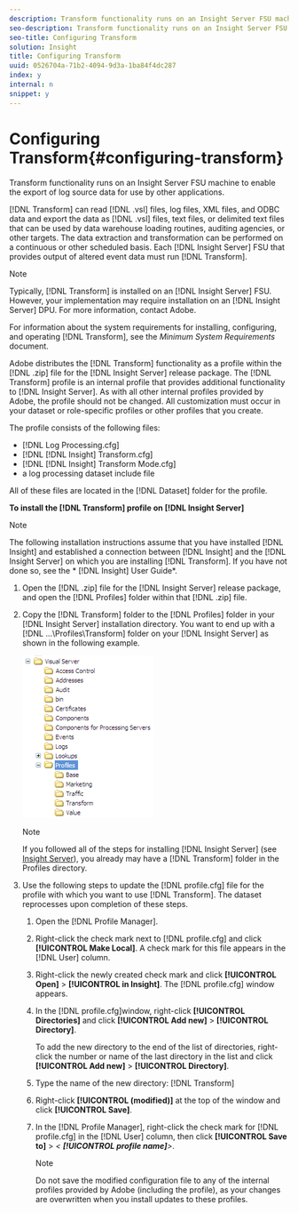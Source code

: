 ```yaml
---
description: Transform functionality runs on an Insight Server FSU machine to enable the export of log source data for use by other applications.
seo-description: Transform functionality runs on an Insight Server FSU machine to enable the export of log source data for use by other applications.
seo-title: Configuring Transform
solution: Insight
title: Configuring Transform
uuid: 0526704a-71b2-4094-9d3a-1ba84f4dc287
index: y
internal: n
snippet: y
---
```


# Configuring Transform{#configuring-transform}

Transform functionality runs on an Insight Server FSU machine to enable the export of log source data for use by other applications.

 [!DNL Transform] can read [!DNL .vsl] files, log files, XML files, and ODBC data and export the data as [!DNL .vsl] files, text files, or delimited text files that can be used by data warehouse loading routines, auditing agencies, or other targets. The data extraction and transformation can be performed on a continuous or other scheduled basis. Each [!DNL Insight Server] FSU that provides output of altered event data must run [!DNL Transform].

>[!NOTE]
>
>Typically, [!DNL Transform] is installed on an [!DNL Insight Server] FSU. However, your implementation may require installation on an [!DNL Insight Server] DPU. For more information, contact Adobe.

For information about the system requirements for installing, configuring, and operating [!DNL Transform], see the *Minimum System Requirements* document.

Adobe distributes the [!DNL Transform] functionality as a profile within the [!DNL .zip] file for the [!DNL Insight Server] release package. The [!DNL Transform] profile is an internal profile that provides additional functionality to [!DNL Insight Server]. As with all other internal profiles provided by Adobe, the profile should not be changed. All customization must occur in your dataset or role-specific profiles or other profiles that you create.

The profile consists of the following files:

* [!DNL Log Processing.cfg]
* [!DNL [!DNL Insight] Transform.cfg]
* [!DNL [!DNL Insight] Transform Mode.cfg]
* a log processing dataset include file

All of these files are located in the [!DNL Dataset] folder for the profile.

**To install the [!DNL Transform] profile on [!DNL Insight Server]**

>[!NOTE]
>
>The following installation instructions assume that you have installed [!DNL Insight] and established a connection between [!DNL Insight] and the [!DNL Insight Server] on which you are installing [!DNL Transform]. If you have not done so, see the * [!DNL Insight] User Guide*.

1. Open the [!DNL .zip] file for the [!DNL Insight Server] release package, and open the [!DNL Profiles] folder within that [!DNL .zip] file.
1. Copy the [!DNL Transform] folder to the [!DNL Profiles] folder in your [!DNL Insight Server] installation directory. You want to end up with a [!DNL ...\Profiles\Transform] folder on your [!DNL Insight Server] as shown in the following example.

   ![Step Info](assets/win_installTransformProfile.png)

   >[!NOTE]
   >
   >If you followed all of the steps for installing [!DNL Insight Server] (see [Insight Server](../../../home/c-inst-svr/c-inst-svr.md#concept-c5c7e4288dcf44c8b2a61e40fae891c0)), you already may have a [!DNL Transform] folder in the Profiles directory.

1. Use the following steps to update the [!DNL profile.cfg] file for the profile with which you want to use [!DNL Transform]. The dataset reprocesses upon completion of these steps.

    1. Open the [!DNL Profile Manager]. 
    1. Right-click the check mark next to [!DNL profile.cfg] and click **[!UICONTROL Make Local]**. A check mark for this file appears in the [!DNL User] column. 
    
    1. Right-click the newly created check mark and click **[!UICONTROL Open]** > **[!UICONTROL in Insight]**. The [!DNL profile.cfg] window appears. 
    
    1. In the [!DNL profile.cfg]window, right-click **[!UICONTROL Directories]** and click **[!UICONTROL Add new]** > **[!UICONTROL Directory]**.

       To add the new directory to the end of the list of directories, right-click the number or name of the last directory in the list and click **[!UICONTROL Add new]** > **[!UICONTROL Directory]**. 
    
    1. Type the name of the new directory: [!DNL Transform]
    1. Right-click **[!UICONTROL (modified)]** at the top of the window and click **[!UICONTROL Save]**. 
    
    1. In the [!DNL Profile Manager], right-click the check mark for [!DNL profile.cfg] in the [!DNL User] column, then click **[!UICONTROL Save to]** > *< **[!UICONTROL profile name]**>*.

       >[!NOTE]
       >
       >Do not save the modified configuration file to any of the internal profiles provided by Adobe (including the profile), as your changes are overwritten when you install updates to these profiles.

